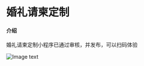 # 婚礼请柬定制

#### 介绍
婚礼请柬定制小程序已通过审核，并发布，可以扫码体验

![Image text](https://gitee.com/jgl1210/imgfiles/blob/master/gh_3e9bb0bede36_430.jpg)

